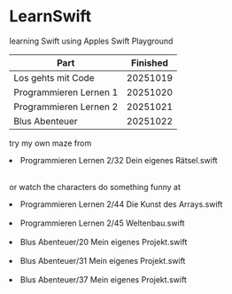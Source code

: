 # LearnSwift
learning Swift using Apples Swift Playground

| Part                     | Finished   |
|--------------------------|------------|
| Los gehts mit Code       | 20251019   |
| Programmieren Lernen 1   | 20251020   |
| Programmieren Lernen 2   | 20251021   |
| Blus Abenteuer           | 20251022   |

try my own maze from<br/>
<li>Programmieren Lernen 2/32 Dein eigenes Rätsel.swift</li><br/>

or watch the characters do something funny at<br/>
<li>Programmieren Lernen 2/44 Die Kunst des Arrays.swift</li><br/>
<li>Programmieren Lernen 2/45 Weltenbau.swift</li><br/>
<li>Blus Abenteuer/20 Mein eigenes Projekt.swift</li><br/>
<li>Blus Abenteuer/31 Mein eigenes Projekt.swift</li><br/>
<li>Blus Abenteuer/37 Mein eigenes Projekt.swift</li>